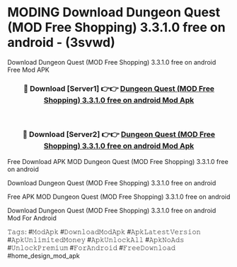 # MODING Download Dungeon Quest (MOD Free Shopping) 3.3.1.0 free on android - (3svwd)
Download Dungeon Quest (MOD Free Shopping) 3.3.1.0 free on android Free Mod APK

<div align="center">
<h3>🔴 Download [Server1] 👉👉 <a href="https://apk-comot.site?title=Dungeon_Quest_(MOD_Free_Shopping)_3.3.1.0_free_on_android">Dungeon Quest (MOD Free Shopping) 3.3.1.0 free on android Mod Apk</a></h3><br>

<h3>🔴 Download [Server2] 👉👉 <a href="https://apk-comot.site?title=Dungeon_Quest_(MOD_Free_Shopping)_3.3.1.0_free_on_android">Dungeon Quest (MOD Free Shopping) 3.3.1.0 free on android Mod Apk</a></h3>
</div>


Free Download APK MOD Dungeon Quest (MOD Free Shopping) 3.3.1.0 free on android

Download Dungeon Quest (MOD Free Shopping) 3.3.1.0 free on android 

Free APK MOD Dungeon Quest (MOD Free Shopping) 3.3.1.0 free on android 

Download Dungeon Quest (MOD Free Shopping) 3.3.1.0 free on android Mod For Android

𝚃𝚊𝚐𝚜: #𝙼𝚘𝚍𝙰𝚙𝚔 #𝙳𝚘𝚠𝚗𝚕𝚘𝚊𝚍𝙼𝚘𝚍𝙰𝚙𝚔 #𝙰𝚙𝚔𝙻𝚊𝚝𝚎𝚜𝚝𝚅𝚎𝚛𝚜𝚒𝚘𝚗 #𝙰𝚙𝚔𝚄𝚗𝚕𝚒𝚖𝚒𝚝𝚎𝚍𝙼𝚘𝚗𝚎𝚢 #𝙰𝚙𝚔𝚄𝚗𝚕𝚘𝚌𝚔𝙰𝚕𝚕 #𝙰𝚙𝚔𝙽𝚘𝙰𝚍𝚜 #𝚄𝚗𝚕𝚘𝚌𝚔𝙿𝚛𝚎𝚖𝚒𝚞𝚖 #𝙵𝚘𝚛𝙰𝚗𝚍𝚛𝚘𝚒𝚍 #𝙵𝚛𝚎𝚎𝙳𝚘𝚠𝚗𝚕𝚘𝚊𝚍 #home_design_mod_apk